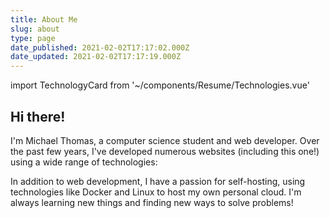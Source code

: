 ```yaml
---
title: About Me
slug: about
type: page
date_published: 2021-02-02T17:17:02.000Z
date_updated: 2021-02-02T17:17:19.000Z
---
```


import TechnologyCard from '~/components/Resume/Technologies.vue'

<div class="prose prose-xl mx-auto">

## Hi there!

I'm Michael Thomas, a computer science student and web developer. Over the past few years, I've developed numerous websites (including this one!) using a wide range of technologies:

</div>

<div class="max-w-65ch mx-auto my-5 text-xl">

<TechnologyCard />

</div>

<div class="prose prose-xl mx-auto">

In addition to web development, I have a passion for self-hosting, using technologies like Docker and Linux to host my own personal cloud. I'm always learning new things and finding new ways to solve problems!

</div>